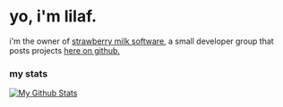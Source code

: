 # yo, i'm lilaf.
i'm the owner of <a href="https://strawberrymilksoftware.com">strawberry milk software</a>, a small developer group that posts projects <a href="https://github.com/StrawberryMilkSoftware">here on github.</a>

### my stats
<a href="http://www.github.com/Lilafian"><img src="https://github-readme-stats.vercel.app/api?username=Lilafian&show_icons=true&count_private=true&theme=radical" alt="My Github Stats"/></a>
